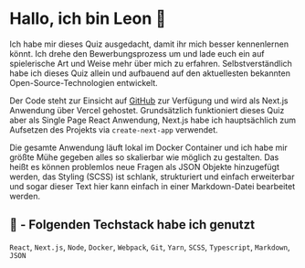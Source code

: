 # Hallo, ich bin Leon 👋

Ich habe mir dieses Quiz ausgedacht, damit ihr mich besser kennenlernen könnt. Ich drehe den Bewerbungsprozess um und lade euch ein auf spielerische Art und Weise mehr über mich zu erfahren. Selbstverständlich habe ich dieses Quiz allein und aufbauend auf den aktuellesten bekannten Open-Source-Technologien entwickelt.

Der Code steht zur Einsicht auf [GitHub](https://github.com/leonzuendel/react-quiz) zur Verfügung und wird als Next.js Anwendung über Vercel gehostet. Grundsätzlich funktioniert dieses Quiz aber als Single Page React Anwendung, Next.js habe ich hauptsächlich zum Aufsetzen des Projekts via `create-next-app` verwendet.

Die gesamte Anwendung läuft lokal im Docker Container und ich habe mir größte Mühe gegeben alles so skalierbar wie möglich zu gestalten. Das heißt es können problemlos neue Fragen als JSON Objekte hinzugefügt werden, das Styling (SCSS) ist schlank, strukturiert und einfach erweiterbar und sogar dieser Text hier kann einfach in einer Markdown-Datei bearbeitet werden.

## 🔧 - Folgenden Techstack habe ich genutzt

`React`, `Next.js`, `Node`, `Docker`, `Webpack`, `Git`, `Yarn`, `SCSS`, `Typescript`, `Markdown`, `JSON`

